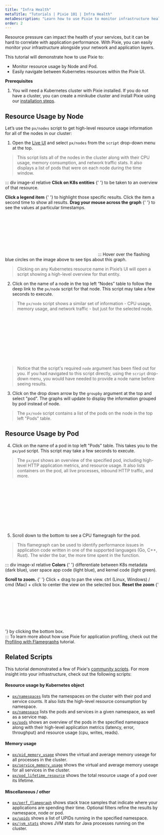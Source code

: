 ```yaml
---
title: "Infra Health"
metaTitle: "Tutorials | Pixie 101 | Infra Health"
metaDescription: "Learn how to use Pixie to monitor infrastructure health."
order: 2
---
```


Resource pressure can impact the health of your services, but it can be hard to correlate with application performance. With Pixie, you can easily monitor your infrastructure alongside your network and application layers.

This tutorial will demonstrate how to use Pixie to:

- Monitor resource usage by Node and Pod.
- Easily navigate between Kubernetes resources within the Pixie UI.

**Prerequisites**

1. You will need a Kubernetes cluster with Pixie installed. If you do not have a cluster, you can create a minikube cluster and install Pixie using our [installation steps](/installing-pixie/).

## Resource Usage by Node

Let’s use the `px/nodes` script to get high-level resource usage information for all of the nodes in our cluster:

1. Open the [Live UI](http://work.withpixie.ai/) and select `px/nodes` from the `script` drop-down menu at the top.

> This script lists all of the nodes in the cluster along with their CPU usage, memory consumption, and network traffic stats. It also displays a list of pods that were on each node during the time window.

::: div image-xl relative
<PoiTooltip top={21} left={20}>
<strong>Click on K8s entities</strong>
{' '}
to be taken to an overview of that resource.
</PoiTooltip>

<PoiTooltip top={44} left={35}>
<strong>Click a legend item</strong>
{' '}
to highlight those specific results. Click the item a second time to show all results.
</PoiTooltip>

<PoiTooltip top={27} left={58}>
<strong>Drag your mouse across the graph</strong>
{' '}
to see the values at particular timestamps.
</PoiTooltip>

<svg title='' src='use-case-tutorials/nodes.png'/>
:::

<Alert variant="outlined" severity="info">
  Hover over the flashing blue circles on the image above to see tips about this graph.
</Alert>

> Clicking on any Kubernetes resource name in Pixie’s UI will open a script showing a high-level overview for that entity.

2. Click on the name of a node in the top left “Nodes” table to follow the deep link to the `px/node` script for that node. This script may take a few seconds to execute.

> The `px/node` script shows a similar set of information - CPU usage, memory usage, and network traffic - but just for the selected node.

<svg title='' src='use-case-tutorials/node.png'/>

> Notice that the script's required `node` argument has been filed out for you. If you had navigated to this script directly, using the `script` drop-down menu, you would have needed to provide a node name before seeing results.

3. Click on the drop down arrow by the `groupby` argument at the top and select "pod". The graphs will update to display the information grouped by pod instead of node.

> The `px/node` script contains a list of the pods on the node in the top left "Pods" table.

## Resource Usage by Pod

4. Click on the name of a pod in top left "Pods" table. This takes you to the `px/pod` script. This script may take a few seconds to execute.

> The `px/pod` shows an overview of the specified pod, including high-level HTTP application metrics, and resource usage. It also lists containers on the pod, all live processes, inbound HTTP traffic, and more.

<svg title='' src='use-case-tutorials/pod.png'/>

5. Scroll down to the bottom to see a CPU flamegraph for the pod.

> This flamegraph can be used to identify performance issues in application code written in one of the supported languages (Go, C++, Rust). The wider the bar, the more time spent in the function.

::: div image-xl relative
<PoiTooltip top={30} left={18}>
<strong>Colors</strong>
{' '}
differentiate between K8s metadata (dark blue), user space app code (light blue), and kernel code (light green).
</PoiTooltip>

<PoiTooltip top={44} left={50}>
<strong>Scroll to zoom.</strong>
{' '}
Click + drag to pan the view. ctrl (Linux, Windows) / cmd (Mac) + click to center the view on the selected box.
</PoiTooltip>

<PoiTooltip top={83} left={58}>
<strong>Reset the zoom</strong>
{' '}
by clicking the bottom box.
</PoiTooltip>

<svg title='' src='use-case-tutorials/pod_flamegraph.png'/>
:::

<Alert variant="outlined" severity="info">
  To learn more about how use Pixie for application profiling, check out the <a href="https://docs.px.dev/tutorials/profiler/">Profiling with Flamegraphs</a> tutorial.
</Alert>

## Related Scripts

This tutorial demonstrated a few of Pixie's [community scripts](https://github.com/pixie-labs/pixie/tree/main/src/pxl_scripts). For more insight into your infrastructure, check out the following scripts:

#### Resource usage by Kubernetes object

- [`px/namespaces`](https://work.withpixie.ai/script/namespaces) lists the namespaces on the cluster with their pod and service counts. It also lists the high-level resource consumption by namespace.
- [`px/namespace`](https://work.withpixie.ai/script/namespace) lists the pods and services in a given namespace, as well as a service map.
- [`px/pods`](https://work.withpixie.ai/script/pods) shows an overview of the pods in the specified namespace along with their high-level application metrics (latency, error, throughput) and resource usage (cpu, writes, reads).

#### Memory usage

- [`px/pid_memory_usage`](https://work.withpixie.ai/script/pid_memory_usage) shows the virtual and average memory useage for all processes in the cluster.
- [`px/service_memory_usage`](https://work.withpixie.ai/script/service_memory_usage) shows the virtual and average memory useage for all services in the cluster.
- [`px/pod_lifetime_resource`](https://work.withpixie.ai/script/pod_lifetime_resource) shows the total resource usage of a pod over its lifetime.

#### Miscellaneous / other

- [`px/perf_flamegraph`](https://work.withpixie.ai/script/perf_flamegraph) shows stack trace samples that indicate where your applications are spending their time. Optional filters refine the results by namespace, node or pod.
- [`px/upids`](https://work.withpixie.ai/script/upids) shows a list of UPIDs running in the specified namespace.
- [`px/jvm_stats`](https://work.withpixie.ai/script/jvm_stats) shows JVM stats for Java processes running on the cluster.
